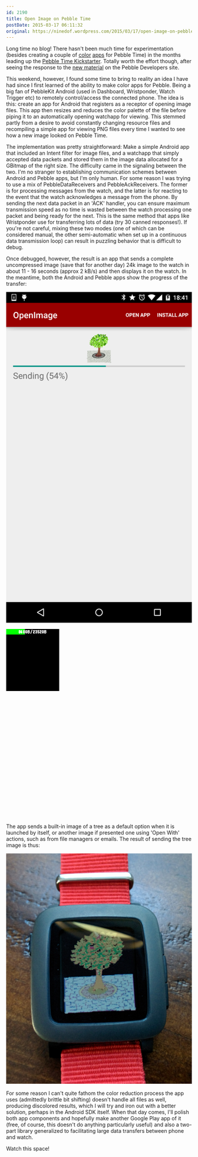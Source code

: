 ```yaml
---
id: 2190
title: Open Image on Pebble Time
postDate: 2015-03-17 06:11:32
original: https://ninedof.wordpress.com/2015/03/17/open-image-on-pebble-time/
---
```


Long time no blog! There hasn't been much time for experimentation (besides creating a couple of  [color](https://github.com/pebble-hacks/isotime)  [apps](https://github.com/pebble-hacks/block-world) for Pebble Time) in the months leading up the  [Pebble Time Kickstarter](https://www.kickstarter.com/projects/597507018/pebble-time-awesome-smartwatch-no-compromises). Totally worth the effort though, after seeing the response to the  [new material](https://developer.getpebble.com/getting-started/) on the Pebble Developers site.

This weekend, however, I found some time to bring to reality an idea I have had since I first learned of the ability to make color apps for Pebble. Being a big fan of PebbleKit Android (used in Dashboard, Wristponder, Watch Trigger etc) to remotely control/access the connected phone. The idea is this: create an app for Android that registers as a receptor of opening image files. This app then resizes and reduces the color palette of the file before piping it to an automatically opening watchapp for viewing. This stemmed partly from a desire to avoid constantly changing resource files and recompiling a simple app for viewing PNG files every time I wanted to see how a new image looked on Pebble Time.

The implementation was pretty straightforward: Make a simple Android app that included an Intent filter for image files, and a watchapp that simply accepted data packets and stored them in the image data allocated for a GBitmap of the right size. The difficulty came in the signaling between the two. I'm no stranger to establishing communication schemes between Android and Pebble apps, but I'm only human. For some reason I was trying to use a mix of PebbleDataReceivers and PebbleAckReceivers. The former is for processing messages from the watch, and the latter is for reacting to the event that the watch acknowledges a message from the phone. By sending the next data packet in an 'ACK' handler, you can ensure maximum transmission speed as no time is wasted between the watch processing one packet and being ready for the next. This is the same method that apps like Wristponder use for transferring lots of data (try 30 canned responses!). If you're not careful, mixing these two modes (one of which can be considered manual, the other semi-automatic when set up in a continuous data transmission loop) can result in puzzling behavior that is difficult to debug.

Once debugged, however, the result is an app that sends a complete uncompressed image (save that for another day) 24k image to the watch in about 11 - 16 seconds (approx 2 kB/s) and then displays it on the watch. In the meantime, both the Android and Pebble apps show the progress of the transfer:

![](/assets/media/2015/03/screenshot_2015-03-08-18-41-59.png?w=169)

![](/assets/media/2015/03/transfer.png)

&nbsp;

&nbsp;

&nbsp;

&nbsp;

&nbsp;

&nbsp;

&nbsp;

&nbsp;

&nbsp;

&nbsp;

&nbsp;

The app sends a built-in image of a tree as a default option when it is launched by itself, or another image if presented one using 'Open With' actions, such as from file managers or emails. The result of sending the tree image is thus:

![](/assets/media/2015/03/img_20150308_182032-e1425865838845.jpg?w=242)

For some reason I can't quite fathom the color reduction process the app uses (admittedly brittle bit shifting) doesn't handle all files as well, producing discolored results, which I will try and iron out with a better solution, perhaps in the Android SDK itself. When that day comes, I'll polish both app components and hopefully make another Google Play app of it (free, of course, this doesn't do anything particularly useful) and also a two-part library generalized to facilitating large data transfers between phone and watch.

Watch this space!

&nbsp;
